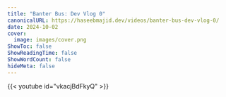 ```yaml
---
title: "Banter Bus: Dev Vlog 0"
canonicalURL: https://haseebmajid.dev/videos/banter-bus-dev-vlog-0/
date: 2024-10-02
cover:
  image: images/cover.png
ShowToc: false
ShowReadingTime: false
ShowWordCount: false
hideMeta: false
---
```


{{< youtube id="vkacjBdFkyQ" >}}
